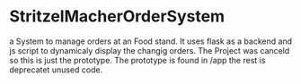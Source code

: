 # StritzelMacherOrderSystem
a System to manage orders at an Food stand. It uses flask as a backend and js script to dynamicaly display the changig orders. The Project was canceld so this is just the prototype. The prototype is found in /app the rest is deprecatet unused code. 
